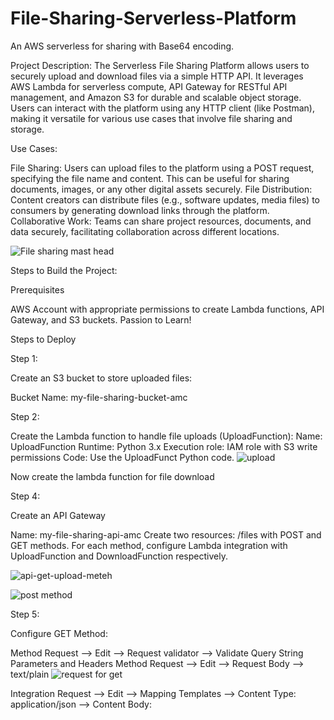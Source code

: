 # File-Sharing-Serverless-Platform
An AWS serverless for sharing with Base64 encoding. 


Project Description:
The Serverless File Sharing Platform allows users to securely upload and download files via a simple HTTP API. It leverages AWS Lambda for serverless compute, API Gateway for RESTful API management, and Amazon S3 for durable and scalable object storage. Users can interact with the platform using any HTTP client (like Postman), making it versatile for various use cases that involve file sharing and storage.

Use Cases:

File Sharing: Users can upload files to the platform using a POST request, specifying the file name and content. This can be useful for sharing documents, images, or any other digital assets securely.
File Distribution: Content creators can distribute files (e.g., software updates, media files) to consumers by generating download links through the platform.
Collaborative Work: Teams can share project resources, documents, and data securely, facilitating collaboration across different locations.

![File  sharing mast head](https://github.com/user-attachments/assets/f052e563-967f-4970-98f2-b737dce5a8ad)



Steps to Build the Project:


Prerequisites

AWS Account with appropriate permissions to create Lambda functions, API Gateway, and S3 buckets.
Passion to Learn!


Steps to Deploy


Step 1: 

Create an S3 bucket to store uploaded files:

Bucket Name: my-file-sharing-bucket-amc

Step 2:

Create the Lambda function to handle file uploads (UploadFunction):
Name: UploadFunction
Runtime: Python 3.x
Execution role: IAM role with S3 write permissions
Code: Use the UploadFunct Python code.
![upload](https://github.com/user-attachments/assets/8dfd44b1-f45f-4296-acc3-ebb97e9d2cf8)

Now create the  lambda function for file download 

Step 4: 

Create an API Gateway


Name: my-file-sharing-api-amc
Create two resources: /files with POST and GET methods.
For each method, configure Lambda integration with UploadFunction and DownloadFunction respectively.

![api-get-upload-meteh](https://github.com/user-attachments/assets/5d7be60a-dc2c-4a0b-a9e1-97af7442e6f2)

![post method ](https://github.com/user-attachments/assets/bd5f4ec5-b628-4c6e-b8df-0f2998743f0e)

Step 5: 

Configure GET Method:


Method Request --> Edit --> Request validator --> Validate Query String Parameters and Headers
Method Request --> Edit --> Request Body --> text/plain
![request for get ](https://github.com/user-attachments/assets/7dd50ad7-d462-48a9-8318-b9635da2ddfe)

Integration Request --> Edit --> Mapping Templates --> Content Type: application/json --> Content Body:




